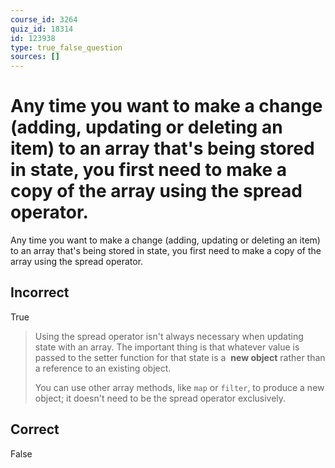 ```yaml
---
course_id: 3264
quiz_id: 18314
id: 123938
type: true_false_question
sources: []
---
```


# Any time you want to make a change (adding, updating or deleting an item) to an array that's being stored in state, you first need to make a copy of the array using the spread operator.

Any time you want to make a change (adding, updating or deleting an item) to an array that's being stored in state, you first need to make a copy of the array using the spread operator.

## Incorrect

True

> Using the spread operator isn't always necessary when updating state with an
> array. The important thing is that whatever value is passed to the setter
> function for that state is a&nbsp; **new object** rather than a reference to an
> existing object.
> 
> You can use other array methods, like `map` or `filter`, to produce a new
> object; it doesn't need to be the spread operator exclusively.

## Correct

False
